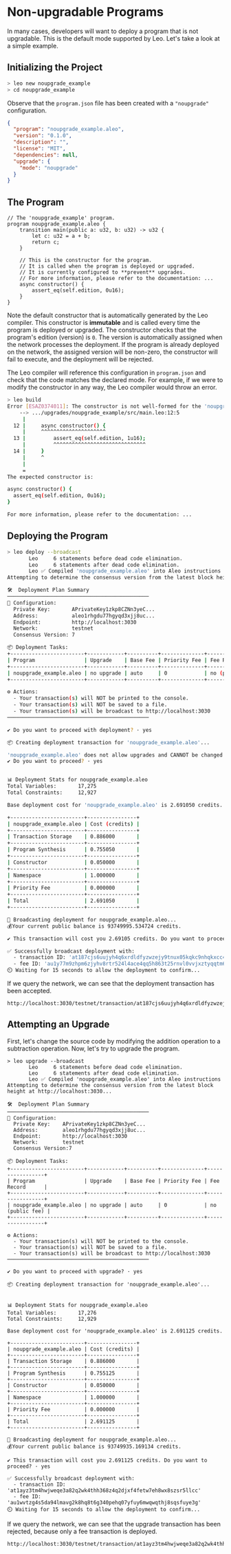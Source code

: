 # Non-upgradable Programs
In many cases, developers will want to deploy a program that is not upgradable.
This is the default mode supported by Leo.
Let's take a look at a simple example.

## Initializing the Project
```bash
> leo new noupgrade_example
> cd noupgrade_example
```

Observe that the `program.json` file has been created with a `"noupgrade"` configuration.
```json
{
  "program": "noupgrade_example.aleo",
  "version": "0.1.0",
  "description": "",
  "license": "MIT",
  "dependencies": null,
  "upgrade": {
    "mode": "noupgrade"
  }
}
```

## The Program
```leo
// The 'noupgrade_example' program.
program noupgrade_example.aleo {
    transition main(public a: u32, b: u32) -> u32 {
        let c: u32 = a + b;
        return c;
    }
    
    // This is the constructor for the program.
    // It is called when the program is deployed or upgraded.
    // It is currently configured to **prevent** upgrades.
    // For more information, please refer to the documentation: ...
    async constructor() {
        assert_eq(self.edition, 0u16);
    }
}
```

Note the default constructor that is automatically generated by the Leo compiler.
This constructor is **immutable** and is called every time the program is deployed or upgraded.
The constructor checks that the program's edition (version) is `0`.
The version is automatically assigned when the network processes the deployment. 
If the program is already deployed on the network, the assigned version will be non-zero, the constructor will fail to execute, and the deployment will be rejected.

The Leo compiler will reference this configuration in `program.json` and check that the code matches the declared mode. 
For example, if we were to modify the constructor in any way, the Leo compiler would throw an error.

```bash
> leo build
Error [ESAZ0374011]: The constructor is not well-formed for the 'noupgrade' upgrade configuration.
    --> .../upgrades/noupgrade_example/src/main.leo:12:5
     |
  12 |     async constructor() {
     |     ^^^^^^^^^^^^^^^^^^^^^
  13 |         assert_eq(self.edition, 1u16);
     |         ^^^^^^^^^^^^^^^^^^^^^^^^^^^^^^
  14 |     }
     |     ^
     |
     = 
The expected constructor is:

async constructor() {
  assert_eq(self.edition, 0u16);
}

For more information, please refer to the documentation: ...
```

## Deploying the Program
```bash
> leo deploy --broadcast
       Leo     6 statements before dead code elimination.
       Leo     6 statements after dead code elimination.
       Leo ✅ Compiled 'noupgrade_example.aleo' into Aleo instructions
Attempting to determine the consensus version from the latest block height at http://localhost:3030...

🛠️  Deployment Plan Summary
──────────────────────────────────────────────
🔧 Configuration:
  Private Key:       APrivateKey1zkp8CZNn3yeC...
  Address:           aleo1rhgdu77hgyqd3xjj8uc...
  Endpoint:          http://localhost:3030
  Network:           testnet
  Consensus Version: 7

📦 Deployment Tasks:
+------------------------+------------+----------+--------------+-----------------+
| Program                | Upgrade    | Base Fee | Priority Fee | Fee Record      |
+------------------------+------------+----------+--------------+-----------------+
| noupgrade_example.aleo | no upgrade | auto     | 0            | no (public fee) |
+------------------------+------------+----------+--------------+-----------------+

⚙️ Actions:
  - Your transaction(s) will NOT be printed to the console.
  - Your transaction(s) will NOT be saved to a file.
  - Your transaction(s) will be broadcast to http://localhost:3030
──────────────────────────────────────────────

✔ Do you want to proceed with deployment? · yes

📦 Creating deployment transaction for 'noupgrade_example.aleo'...

'noupgrade_example.aleo' does not allow upgrades and CANNOT be changed after deployment.
✔ Do you want to proceed? · yes


📊 Deployment Stats for noupgrade_example.aleo
Total Variables:       17,275
Total Constraints:     12,927

Base deployment cost for 'noupgrade_example.aleo' is 2.691050 credits.

+------------------------+----------------+
| noupgrade_example.aleo | Cost (credits) |
+------------------------+----------------+
| Transaction Storage    | 0.886000       |
+------------------------+----------------+
| Program Synthesis      | 0.755050       |
+------------------------+----------------+
| Constructor            | 0.050000       |
+------------------------+----------------+
| Namespace              | 1.000000       |
+------------------------+----------------+
| Priority Fee           | 0.000000       |
+------------------------+----------------+
| Total                  | 2.691050       |
+------------------------+----------------+

📡 Broadcasting deployment for noupgrade_example.aleo...
💰Your current public balance is 93749995.534724 credits.

✔ This transaction will cost you 2.69105 credits. Do you want to proceed? · yes

✅ Successfully broadcast deployment with:
  - transaction ID: 'at187cjs6uujyh4q6xrdldfyzwzejy9tnux05kqkc9nhqkxcc4khgqqdtk429'
  - fee ID: 'au1y77m9zhpm6zjyhv8rtr524l4ace4qq5h863t25rnvl0vvjxztyqqtm64tf'
⏲️ Waiting for 15 seconds to allow the deployment to confirm...
```

If we query the network, we can see that the deployment transaction has been accepted.
```
http://localhost:3030/testnet/transaction/at187cjs6uujyh4q6xrdldfyzwzejy9tnux05kqkc9nhqkxcc4khgqqdtk429
```

## Attempting an Upgrade
First, let's change the source code by modifying the addition operation to a subtraction operation.
Now, let's try to upgrade the program.

```
> leo upgrade --broadcast
       Leo     6 statements before dead code elimination.
       Leo     6 statements after dead code elimination.
       Leo ✅ Compiled 'noupgrade_example.aleo' into Aleo instructions
Attempting to determine the consensus version from the latest block height at http://localhost:3030...

🛠️  Deployment Plan Summary
──────────────────────────────────────────────
🔧 Configuration:
  Private Key:    APrivateKey1zkp8CZNn3yeC...
  Address:        aleo1rhgdu77hgyqd3xjj8uc...
  Endpoint:       http://localhost:3030
  Network:        testnet
  Consensus Version:7

📦 Deployment Tasks:
+------------------------+------------+----------+--------------+-----------------+
| Program                | Upgrade    | Base Fee | Priority Fee | Fee Record      |
+------------------------+------------+----------+--------------+-----------------+
| noupgrade_example.aleo | no upgrade | auto     | 0            | no (public fee) |
+------------------------+------------+----------+--------------+-----------------+

⚙️ Actions:
  - Your transaction(s) will NOT be printed to the console.
  - Your transaction(s) will NOT be saved to a file.
  - Your transaction(s) will be broadcast to http://localhost:3030
──────────────────────────────────────────────

✔ Do you want to proceed with upgrade? · yes

📦 Creating deployment transaction for 'noupgrade_example.aleo'...


📊 Deployment Stats for noupgrade_example.aleo
Total Variables:       17,276
Total Constraints:     12,929

Base deployment cost for 'noupgrade_example.aleo' is 2.691125 credits.

+------------------------+----------------+
| noupgrade_example.aleo | Cost (credits) |
+------------------------+----------------+
| Transaction Storage    | 0.886000       |
+------------------------+----------------+
| Program Synthesis      | 0.755125       |
+------------------------+----------------+
| Constructor            | 0.050000       |
+------------------------+----------------+
| Namespace              | 1.000000       |
+------------------------+----------------+
| Priority Fee           | 0.000000       |
+------------------------+----------------+
| Total                  | 2.691125       |
+------------------------+----------------+

📡 Broadcasting deployment for noupgrade_example.aleo...
💰Your current public balance is 93749935.169134 credits.

✔ This transaction will cost you 2.691125 credits. Do you want to proceed? · yes

✅ Successfully broadcast deployment with:
  - transaction ID: 'at1ayz3tm4hwjweqe3a82q2wk4thh368z4q2djxf4fetw7eh8wx8szsr5llcc'
  - fee ID: 'au1wvtzg4s5da94lmavg2k8hq8t6g340pehq07yfuy6mwqwqthj8sqsfuye3g'
⏲️ Waiting for 15 seconds to allow the deployment to confirm...
```

If we query the network, we can see that the upgrade transaction has been rejected, because only a fee transaction is deployed.
```
http://localhost:3030/testnet/transaction/at1ayz3tm4hwjweqe3a82q2wk4thh368z4q2djxf4fetw7eh8wx8szsr5llcc
```





